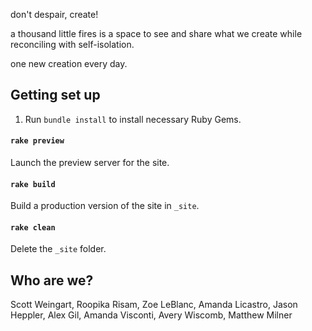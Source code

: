 don't despair, create!

a thousand little fires is a space to see and share what we create while reconciling with self-isolation.

one new creation every day.

## Getting set up

1. Run `bundle install` to install necessary Ruby Gems.

#### `rake preview`

Launch the preview server for the site. 

#### `rake build`

Build a production version of the site in `_site`.

#### `rake clean`

Delete the `_site` folder. 

## Who are we? 

Scott Weingart, Roopika Risam, Zoe LeBlanc, Amanda Licastro, Jason Heppler, Alex Gil, Amanda Visconti, Avery Wiscomb, Matthew Milner